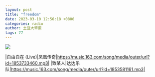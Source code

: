 ```yaml
---
layout: post
title: "freedom"
date: 2023-03-10 12:56:18 +0800
categories: radio
author: 土豆大笨蛋
tags: 77
---
```

![]({{site.baseurl}}/images/cover_20230310.jpg)

|自由自在 (Live)|凤凰传奇|https://music.163.com/song/media/outer/url?id=1853733460.mp3|
|致某人|达达乐队|https://music.163.com/song/media/outer/url?id=1853581161.mp3|

